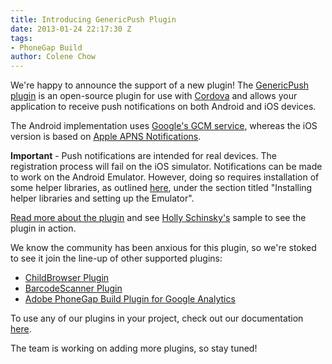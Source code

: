 ```yaml
---
title: Introducing GenericPush Plugin
date: 2013-01-24 22:17:30 Z
tags:
- PhoneGap Build
author: Colene Chow
---
```


We're happy to announce the support of a new plugin! The
[GenericPush plugin](https://github.com/phonegap-build/PushPlugin) is
an open-source plugin for use with [Cordova](http://cordova.apache.org)
and allows your application to receive push notifications on both
Android and iOS devices. 

<!-- end-slug -->

The Android implementation uses
[Google's GCM service](http://developer.android.com/google/gcm/index.html), whereas
the iOS version is based on
[Apple APNS Notifications](http://developer.apple.com/library/mac/#documentation/NetworkingInternet/Conceptual/RemoteNotificationsPG/ApplePushService/ApplePushService.html).

**Important** - Push notifications are intended for real devices.
The registration process will fail on the iOS simulator.
Notifications can be made to work on the Android Emulator.
However, doing so requires installation of some helper libraries,
as outlined [here](<http://www.androidhive.info/2012/10/android-push-notifications-using-google-cloud-messaging-gcm-php-and-mysql/>),
under the section titled "Installing helper libraries and setting up
the Emulator".

[Read more about the plugin](https://github.com/phonegap-build/PushPlugin)
and see [Holly Schinsky's](http://devgirl.org/2013/01/24/push-notifications-plugin-support-added-to-phonegap-build/)
sample to see the plugin in action.

We know the community has been anxious for this plugin, so we're stoked
to see it join the line-up of other supported plugins:

-  [ChildBrowser Plugin](https://build.phonegap.com/blog/childbrowser-plugin)
-  [BarcodeScanner Plugin](https://build.phonegap.com/blog/barcodescanner-plugin)
-  [Adobe PhoneGap Build Plugin for Google Analytics](https://build.phonegap.com/blog/analytics-plugin)

To use any of our plugins in your project, check out our documentation
[here](https://build.phonegap.com/docs/plugins).

The team is working on adding more plugins, so stay tuned!
